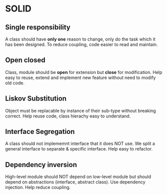 # SOLID

## Single responsibility
  A class should have **only one** reason to change, only do the task which it has been designed.
  To reduce coupling, code easier to read and maintain.

## Open closed
  Class, module should be **open** for extension but **close** for modification.
  Help easy to reuse, extend and implement new feature without need to modify old code.

## Liskov Substitution
  Object must be replacable by instance of their sub-type without breaking correct.
  Help reuse code, class hierachy easy to understand.

## Interface Segregation
  A class should not implememnt interface that it does NOT use. We split a general interface to separate & specific interface.
  Help easy to refactor.

## Dependency inversion
  High-level module should NOT depend on low-level module but should depend on abstractions (interface, abstract class). Use dependency injection.
  Help reduce coupling.